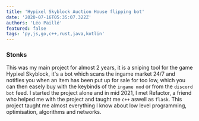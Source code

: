 ```yaml
---
title: 'Hypixel Skyblock Auction House flipping bot'
date: '2020-07-16T05:35:07.322Z'
authors: 'Léo Paillé'
featured: false
tags: 'py,js,go,c++,rust,java,kotlin'
---
```


### Stonks

This was my main project for almost 2 years, it is a sniping tool for the game Hypixel Skyblock, it's a bot which scans the ingame market 24/7 and notifies you when an item has been put up for sale for too low, which you can then easely buy with the keybinds of the `ingame mod` or from the `discord bot` feed. I started the project alone and in mid 2021, I met Refactor, a friend who helped me with the project and taught me `c++` aswell as `flask`. This project taught me almost everything I know about low level programming, optimisation, algorithms and networks.
